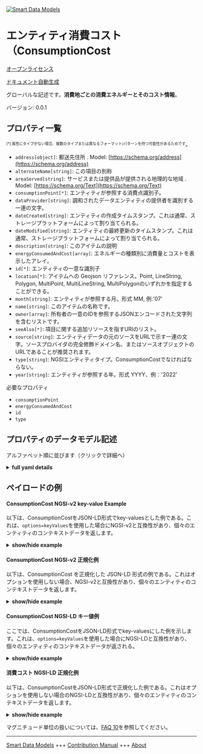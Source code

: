<!-- 10-Header -->  
[![Smart Data Models](https://smartdatamodels.org/wp-content/uploads/2022/01/SmartDataModels_logo.png "Logo")](https://smartdatamodels.org)  
エンティティ消費コスト（ConsumptionCost  
===========================<!-- /10-Header -->  
<!-- 15-License -->  
[オープンライセンス](https://github.com/smart-data-models//dataModel.Consumption/blob/master/ConsumptionCost/LICENSE.md)  
[ドキュメント自動生成](https://docs.google.com/presentation/d/e/2PACX-1vTs-Ng5dIAwkg91oTTUdt8ua7woBXhPnwavZ0FxgR8BsAI_Ek3C5q97Nd94HS8KhP-r_quD4H0fgyt3/pub?start=false&loop=false&delayms=3000#slide=id.gb715ace035_0_60)  
<!-- /15-License -->  
<!-- 20-Description -->  
グローバルな記述です。**消費地ごとの消費エネルギーとそのコスト情報**。  
バージョン: 0.0.1  
<!-- /20-Description -->  
<!-- 30-PropertiesList -->  

## プロパティ一覧  

<sup><sub>[*] 属性にタイプがない場合、複数のタイプまたは異なるフォーマット/パターンを持つ可能性があるためです</sub></sup>。  
- `address[object]`: 郵送先住所  . Model: [https://schema.org/address](https://schema.org/address)- `alternateName[string]`: この項目の別称  - `areaServed[string]`: サービスまたは提供品が提供される地理的な地域  . Model: [https://schema.org/Text](https://schema.org/Text)- `consumptionPoint[*]`: エンティティが参照する消費点識別子。  - `dataProvider[string]`: 調和されたデータエンティティの提供者を識別する一連の文字。  - `dateCreated[string]`: エンティティの作成タイムスタンプ。これは通常、ストレージプラットフォームによって割り当てられる。  - `dateModified[string]`: エンティティの最終更新のタイムスタンプ。これは通常、ストレージプラットフォームによって割り当てられる。  - `description[string]`: このアイテムの説明  - `energyConsumedAndCost[array]`: エネルギーの種類別に消費量とコストを表示したアレイ。  - `id[*]`: エンティティの一意な識別子  - `location[*]`: アイテムへの Geojson リファレンス。Point, LineString, Polygon, MultiPoint, MultiLineString, MultiPolygonのいずれかを指定することができる。  - `month[string]`: エンティティが参照する月。形式 MM, 例:'07'  - `name[string]`: このアイテムの名称です。  - `owner[array]`: 所有者の一意のIDを参照するJSONエンコードされた文字列を含むリストです。  - `seeAlso[*]`: 項目に関する追加リソースを指すURIのリスト。  - `source[string]`: エンティティデータの元のソースをURLで示す一連の文字。ソースプロバイダの完全修飾ドメイン名、またはソースオブジェクトのURLであることが推奨されます。  - `type[string]`: NGSIエンティティタイプ。ConsumptionCostでなければならない。  - `year[string]`: エンティティが参照する年。形式 YYYY、例：'2022'  <!-- /30-PropertiesList -->  
<!-- 35-RequiredProperties -->  
必要なプロパティ  
- `consumptionPoint`  - `energyConsumedAndCost`  - `id`  - `type`  <!-- /35-RequiredProperties -->  
<!-- 40-RequiredProperties -->  
<!-- /40-RequiredProperties -->  
<!-- 50-DataModelHeader -->  
## プロパティのデータモデル記述  
アルファベット順に並びます（クリックで詳細へ）  
<!-- /50-DataModelHeader -->  
<!-- 60-ModelYaml -->  
<details><summary><strong>full yaml details</strong></summary>    
```yaml  
ConsumptionCost:    
  description: 'Information of energy consumed and its cost by consumption point'    
  properties:    
    address:    
      description: 'The mailing address'    
      properties:    
        addressCountry:    
          description: 'Property. The country. For example, Spain. Model:''https://schema.org/addressCountry'''    
          type: string    
        addressLocality:    
          description: 'Property. The locality in which the street address is, and which is in the region. Model:''https://schema.org/addressLocality'''    
          type: string    
        addressRegion:    
          description: 'Property. The region in which the locality is, and which is in the country. Model:''https://schema.org/addressRegion'''    
          type: string    
        postOfficeBoxNumber:    
          description: 'Property. The post office box number for PO box addresses. For example, 03578. Model:''https://schema.org/postOfficeBoxNumber'''    
          type: string    
        postalCode:    
          description: 'Property. The postal code. For example, 24004. Model:''https://schema.org/https://schema.org/postalCode'''    
          type: string    
        streetAddress:    
          description: 'Property. The street address. Model:''https://schema.org/streetAddress'''    
          type: string    
      type: object    
      x-ngsi:    
        model: https://schema.org/address    
        type: Property    
    alternateName:    
      description: 'An alternative name for this item'    
      type: string    
      x-ngsi:    
        type: Property    
    areaServed:    
      description: 'The geographic area where a service or offered item is provided'    
      type: string    
      x-ngsi:    
        model: https://schema.org/Text    
        type: Property    
    consumptionPoint:    
      description: 'Consumption point identifier which to entity refers.'    
      oneOf:    
        - format: uuid    
          type: string    
        - anyOf: &anyof    
            - description: 'Property. Identifier format of any NGSI entity'    
              maxLength: 256    
              minLength: 1    
              pattern: ^[\w\-\.\{\}\$\+\*\[\]`|~^@!,:\\]+$    
              type: string    
            - description: 'Property. Identifier format of any NGSI entity'    
              format: uri    
              type: string    
          description: 'Property. Unique identifier of the entity'    
      x-ngsi:    
        type: Relationship    
    dataProvider:    
      description: 'A sequence of characters identifying the provider of the harmonised data entity.'    
      type: string    
      x-ngsi:    
        type: Property    
    dateCreated:    
      description: 'Entity creation timestamp. This will usually be allocated by the storage platform.'    
      format: date-time    
      type: string    
      x-ngsi:    
        type: Property    
    dateModified:    
      description: 'Timestamp of the last modification of the entity. This will usually be allocated by the storage platform.'    
      format: date-time    
      type: string    
      x-ngsi:    
        type: Property    
    description:    
      description: 'A description of this item'    
      type: string    
      x-ngsi:    
        type: Property    
    energyConsumedAndCost:    
      description: 'Array with energy consumption and cost by type of energy.'    
      items:    
        - description: 'Property. Entity with the energy consumed and its cost by type of energy.'    
          properties:    
            energyConsumed:    
              description: 'Property. Amount of energy consumed.'    
              properties:    
                measurementUnit:    
                  description: 'Property. Measurement unit used. Units:''[MTQ, KWH]''. Official list at https://unece.org/trade/documents/2021/06/uncefact-rec20'    
                  oneOf:    
                    - enum:    
                        - MTQ    
                      type: string    
                    - enum:    
                        - KWH    
                      type: string    
                value:    
                  description: 'Property. Value of the amount of the energy consumed.'    
                  type: number    
              type: object    
            energyType:    
              description: 'Property. Type of energy.'    
              type: string    
            id:    
              description: 'Property. Identifier of consumption lecture entity. For example, CUPS in Spain.'    
              items:    
                oneOf:    
                  - format: uri    
                    type: string    
                  - anyOf: *anyof    
                    description: 'Property. Unique identifier of the entity'    
              type: string    
            supplyName:    
              description: 'Property. Name of the supply company.'    
              type: string    
            totalCost:    
              description: 'Property. Amount of cost by energy consumed.'    
              properties:    
                currency:    
                  description: 'Property. Currency names in ISO-4217 format. Enum:''[EUR, USD, GPD, JPY]''. Official list https://www.six-group.com/dam/download/financial-information/data-center/iso-currrency/lists/list_one.xls'    
                  enum:    
                    - EUR    
                    - GPD    
                    - JPY    
                    - USD    
                  type: string    
                value:    
                  description: 'Property. Value of the amount of the cost for energy consumed.'    
                  type: number    
              type: object    
          type: object    
      minItems: 1    
      type: array    
      x-ngsi:    
        type: Property    
    id:    
      anyOf: *anyof    
      description: 'Unique identifier of the entity'    
      x-ngsi:    
        type: Property    
    location:    
      description: 'Geojson reference to the item. It can be Point, LineString, Polygon, MultiPoint, MultiLineString or MultiPolygon'    
      oneOf:    
        - description: 'Geoproperty. Geojson reference to the item. Point'    
          properties:    
            bbox:    
              items:    
                type: number    
              minItems: 4    
              type: array    
            coordinates:    
              items:    
                type: number    
              minItems: 2    
              type: array    
            type:    
              enum:    
                - Point    
              type: string    
          required:    
            - type    
            - coordinates    
          title: 'GeoJSON Point'    
          type: object    
        - description: 'Geoproperty. Geojson reference to the item. LineString'    
          properties:    
            bbox:    
              items:    
                type: number    
              minItems: 4    
              type: array    
            coordinates:    
              items:    
                items:    
                  type: number    
                minItems: 2    
                type: array    
              minItems: 2    
              type: array    
            type:    
              enum:    
                - LineString    
              type: string    
          required:    
            - type    
            - coordinates    
          title: 'GeoJSON LineString'    
          type: object    
        - description: 'Geoproperty. Geojson reference to the item. Polygon'    
          properties:    
            bbox:    
              items:    
                type: number    
              minItems: 4    
              type: array    
            coordinates:    
              items:    
                items:    
                  items:    
                    type: number    
                  minItems: 2    
                  type: array    
                minItems: 4    
                type: array    
              type: array    
            type:    
              enum:    
                - Polygon    
              type: string    
          required:    
            - type    
            - coordinates    
          title: 'GeoJSON Polygon'    
          type: object    
        - description: 'Geoproperty. Geojson reference to the item. MultiPoint'    
          properties:    
            bbox:    
              items:    
                type: number    
              minItems: 4    
              type: array    
            coordinates:    
              items:    
                items:    
                  type: number    
                minItems: 2    
                type: array    
              type: array    
            type:    
              enum:    
                - MultiPoint    
              type: string    
          required:    
            - type    
            - coordinates    
          title: 'GeoJSON MultiPoint'    
          type: object    
        - description: 'Geoproperty. Geojson reference to the item. MultiLineString'    
          properties:    
            bbox:    
              items:    
                type: number    
              minItems: 4    
              type: array    
            coordinates:    
              items:    
                items:    
                  items:    
                    type: number    
                  minItems: 2    
                  type: array    
                minItems: 2    
                type: array    
              type: array    
            type:    
              enum:    
                - MultiLineString    
              type: string    
          required:    
            - type    
            - coordinates    
          title: 'GeoJSON MultiLineString'    
          type: object    
        - description: 'Geoproperty. Geojson reference to the item. MultiLineString'    
          properties:    
            bbox:    
              items:    
                type: number    
              minItems: 4    
              type: array    
            coordinates:    
              items:    
                items:    
                  items:    
                    items:    
                      type: number    
                    minItems: 2    
                    type: array    
                  minItems: 4    
                  type: array    
                type: array    
              type: array    
            type:    
              enum:    
                - MultiPolygon    
              type: string    
          required:    
            - type    
            - coordinates    
          title: 'GeoJSON MultiPolygon'    
          type: object    
      x-ngsi:    
        type: Geoproperty    
    month:    
      description: 'The month to which the entity refers. Format MM, ex:''07'''    
      pattern: (0[1-9]|1[0-2])    
      type: string    
      x-ngsi:    
        type: Property    
    name:    
      description: 'The name of this item.'    
      type: string    
      x-ngsi:    
        type: Property    
    owner:    
      description: 'A List containing a JSON encoded sequence of characters referencing the unique Ids of the owner(s)'    
      items:    
        anyOf: *anyof    
        description: 'Property. Unique identifier of the entity'    
      type: array    
      x-ngsi:    
        type: Property    
    seeAlso:    
      description: 'list of uri pointing to additional resources about the item'    
      oneOf:    
        - items:    
            format: uri    
            type: string    
          minItems: 1    
          type: array    
        - format: uri    
          type: string    
      x-ngsi:    
        type: Property    
    source:    
      description: 'A sequence of characters giving the original source of the entity data as a URL. Recommended to be the fully qualified domain name of the source provider, or the URL to the source object.'    
      type: string    
      x-ngsi:    
        type: Property    
    type:    
      description: 'NGSI entity type. It has to be ConsumptionCost.'    
      enum:    
        - ConsumptionCost    
      type: string    
      x-ngsi:    
        type: Property    
    year:    
      description: 'The year to which the entity refers. Format YYYY, ex:''2022'''    
      pattern: (2[0-9]{3})    
      type: string    
      x-ngsi:    
        type: Property    
  required:    
    - id    
    - type    
    - consumptionPoint    
    - energyConsumedAndCost    
  type: object    
  x-derived-from: ""    
  x-disclaimer: 'Redistribution and use in source and binary forms, with or without modification, are permitted  provided that the license conditions are met. Copyleft (c) 2022 Contributors to Smart Data Models Program'    
  x-license-url: https://github.com/smart-data-models/dataModel.Consumption/blob/master/ConsumptionCost/LICENSE.md    
  x-model-schema: https://smart-data-models.github.io/dataModel.Consumption/ConsumptionCost/schema.json    
  x-model-tags: ""    
  x-version: 0.0.1    
```  
</details>    
<!-- /60-ModelYaml -->  
<!-- 70-MiddleNotes -->  
<!-- /70-MiddleNotes -->  
<!-- 80-Examples -->  
## ペイロードの例  
#### ConsumptionCost NGSI-v2 key-value Example  
以下は、ConsumptionCostをJSON-LD形式でkey-valuesとした例である。これは、`options=keyValues`を使用した場合にNGSI-v2と互換性があり、個々のエンティティのコンテキストデータを返します。  
<details><summary><strong>show/hide example</strong></summary>    
```json  
{  
    "id": "did:enerconsumcost:2022-07-3325",  
    "type": "ConsumptionCost",  
    "year": "2022",  
    "month": "07",  
    "consumptionPoint":  
        "did:consumpoint:EN04"  
    ,  
    "energyConsumedAndCost": [{  
            "id": "did:ener:ele:ESXXXXXXXXXXXXXXXXXXXX",  
            "energyType": "electricity",  
            "supplyName": "Electric Company, S.A.",  
            "energyConsumed": {  
                "measurementUnit": "KWH",  
                "value": 800.00  
            },  
            "energyAmount": {  
                "currency": "EUR",  
                "value": 374.00  
            }  
        },  
        {  
            "id": "did:ener:gas:ESXXXXXXXXXXXXXXXXXXXX",  
            "type": "gas",  
            "supplyName": "Gas Company, S.A.",  
            "consumption": {  
                "measurementUnit": "MTQ",  
                "value": 35.00  
            },  
            "amount": {  
                "currency": "EUR",  
                "value": 250.32  
            }  
        },  
        {  
            "id": "did:ener:wat:02060767",  
            "type": "water",  
            "supplyName": "Water Company",  
            "consumption": {  
                "measurementUnit": "MTQ",  
                "value": 33.00  
            },  
            "amount": {  
                "currency": "EUR",  
                "value": 110.34  
            }  
        }  
    ]  
}  
```  
</details>  
#### ConsumptionCost NGSI-v2 正規化例  
以下は、ConsumptionCost を正規化した JSON-LD 形式の例である。これはオプションを使用しない場合、NGSI-v2と互換性があり、個々のエンティティのコンテキストデータを返します。  
<details><summary><strong>show/hide example</strong></summary>    
```json  
{  
  "id": "did:enerconsumcost:2022-07-3325",  
  "type": "ConsumptionCost",  
  "year": {  
    "type": "Text",  
    "value": "2022"  
  },  
  "month": {  
    "type": "Text",  
    "value": "07"  
  },  
  "consumptionPoint": {  
    "type": "Relationship",  
    "value":  
      "did:consumpoint:EN04"  
  },  
  "energyConsumedAndCost": [  
    {  
      "type": "StructuredValue",  
      "value": {  
        "id": {  
          "type": "Text",  
          "value": "did:ener:ele:ESXXXXXXXXXXXXXXXXXXXX"  
        },  
        "energyType": {  
          "type": "Text",  
          "value": "electricity"  
        },  
        "supplyName": {  
          "type": "Text",  
          "value": "Electric Company, S.A."  
        },  
        "energyConsumed": {  
          "type": "StructuredValue",  
          "value": {  
            "measurementUnit": {  
              "type": "Text",  
              "value": "KWH"  
            },  
            "value": {  
              "type": "Number",  
              "value": 800.00  
            }  
          }  
        },  
        "energyAmount": {  
          "type": "StructuredValue",  
          "value": {  
            "currency": {  
              "type": "Text",  
              "value": "EUR"  
            },  
            "value": {  
              "type": "Number",  
              "value": 374.00  
            }  
          }  
        }  
      }  
    }  
  ]  
}  
```  
</details>  
#### ConsumptionCost NGSI-LD キー値例  
ここでは、ConsumptionCostをJSON-LD形式でkey-valuesにした例を示します。これは、`options=keyValues`を使用した場合にNGSI-LDと互換性があり、個々のエンティティのコンテキストデータが返される。  
<details><summary><strong>show/hide example</strong></summary>    
```json  
{  
    "id": "did:enerconsumcost:2022-07-3325",  
    "type": "ConsumptionCost",  
    "year": "2022",  
    "month": "07",  
    "consumptionPoint": "did:consumpoint:EN04",  
    "energyConsumedAndCost": [  
        {  
            "id": {  
                "type": "Property",  
                "value": "did:ener:ele:ESXXXXXXXXXXXXXXXXXXXX"  
            },  
            "energyType": {  
                "type": "Property",  
                "value": "electricity"  
            },  
            "supplyName": {  
                "type": "Property",  
                "value": "Electric Company, S.A."  
            },  
            "energyConsumed": {  
                "measurementUnit": "KWH",  
                "value": 800.0  
            },  
            "energyAmount": {  
                "currency": "EUR",  
                "value": 374.0  
            }  
        }  
    ],  
    "@context": [  
        "https://uri.etsi.org/ngsi-ld/v1/ngsi-ld-core-context.jsonld",  
        "https://raw.githubusercontent.com/smart-data-models/dataModel.Consumption/context.jsonld",  
        "https://raw.githubusercontent.com/smart-data-models/dataModel.Consumption/master/context.jsonld"  
    ]  
}  
```  
</details>  
#### 消費コスト NGSI-LD 正規化例  
以下は、ConsumptionCostをJSON-LD形式で正規化した例である。これはオプションを使用しない場合のNGSI-LDと互換性があり、個々のエンティティのコンテキストデータを返します。  
<details><summary><strong>show/hide example</strong></summary>    
```json  
{  
    "id": "did:enerconsumcost:2022-07-3325",  
    "type": "ConsumptionCost",  
    "year": {  
        "type": "Property",  
        "value": "2022"  
    },  
    "month": {  
        "type": "Property",  
        "value": "07"  
    },  
    "consumptionPoint": {  
        "type": "Relationship",  
        "object": "did:consumpoint:EN04"  
    },  
    "energyConsumedAndCost": [  
        {  
            "type": "Property",  
            "value": {  
                "id": {  
                    "type": "Property",  
                    "value": "did:ener:ele:ESXXXXXXXXXXXXXXXXXXXX"  
                },  
                "energyType": {  
                    "type": "Property",  
                    "value": "electricity"  
                },  
                "supplyName": {  
                    "type": "Property",  
                    "value": "Electric Company, S.A."  
                },  
                "energyConsumed": {  
                    "type": "Property",  
                    "value": {  
                        "measurementUnit": {  
                            "type": "Property",  
                            "value": "KWH"  
                        },  
                        "value": {  
                            "type": "Property",  
                            "value": 800.0  
                        }  
                    }  
                },  
                "energyAmount": {  
                    "type": "Property",  
                    "value": {  
                        "currency": {  
                            "type": "Text",  
                            "value": "EUR"  
                        },  
                        "value": {  
                            "type": "Number",  
                            "value": 374.0  
                        }  
                    }  
                }  
            }  
        }  
    ],  
    "@context": [  
        "https://uri.etsi.org/ngsi-ld/v1/ngsi-ld-core-context.jsonld",  
        "https://raw.githubusercontent.com/smart-data-models/dataModel.Consumption/context.jsonld",  
        "https://raw.githubusercontent.com/smart-data-models/dataModel.Consumption/master/context.jsonld"  
    ]  
}  
```  
</details><!-- /80-Examples -->  
<!-- 90-FooterNotes -->  
<!-- /90-FooterNotes -->  
<!-- 95-Units -->  
マグニチュード単位の扱いについては、[FAQ 10](https://smartdatamodels.org/index.php/faqs/)を参照してください。  
<!-- /95-Units -->  
<!-- 97-LastFooter -->  
---  
[Smart Data Models](https://smartdatamodels.org) +++ [Contribution Manual](https://bit.ly/contribution_manual) +++ [About](https://bit.ly/Introduction_SDM)<!-- /97-LastFooter -->  
